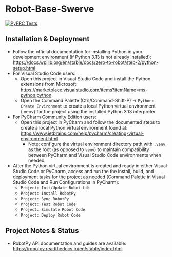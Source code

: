 # Robot-Base-Swerve

[![PyFRC Tests](https://github.com/frc2881/Robot-Base-Swerve/actions/workflows/python-app.yml/badge.svg?branch=main)](https://github.com/frc2881/Robot-Base-Swerve/actions/workflows/python-app.yml)

## Installation & Deployment
* Follow the official documentation for installing Python in your development environment (if Python 3.13 is not already installed): https://docs.wpilib.org/en/stable/docs/zero-to-robot/step-2/python-setup.html
* For Visual Studio Code users:
  * Open this project in Visual Studio Code and install the Python extensions from Microsoft: https://marketplace.visualstudio.com/items?itemName=ms-python.python
  * Open the Command Palette (Ctrl/Command-Shift-P) -> `Python: Create Environment` to create a local Python virtual environment (.venv) for the project using the installed Python 3.13 interpreter
* For PyCharm Community Edition users:
  * Open this project in PyCharm and follow the documented steps to create a local Python virtual environment found at: https://www.jetbrains.com/help/pycharm/creating-virtual-environment.html
    * Note: configure the virtual environment directory path with `.venv` as the root (as opposed to `venv`) to maintain compatibility between PyCharm and Visual Studio Code environments when needed
* After the Python virtual environment is created and ready in either Visual Studio Code or PyCharm, access and run the the install, build, and deployment tasks for the project as needed (Command Palette in Visual Studio Code and Run Configurations in PyCharm):
  * `Project: Init/Update Robot-Lib`
  * `Project: Install RobotPy`
  * `Project: Sync RobotPy`
  * `Project: Test Robot Code`
  * `Project: Simulate Robot Code`
  * `Project: Deploy Robot Code`

## Project Notes & Status
* RobotPy API documentation and guides are available: https://robotpy.readthedocs.io/en/stable/index.html